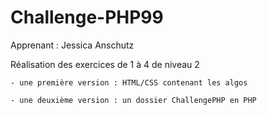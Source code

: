 # Challenge-PHP99

Apprenant : Jessica Anschutz 

Réalisation des exercices de 1 à 4 de niveau 2 

	- une première version : HTML/CSS contenant les algos 
	
	- une deuxième version : un dossier ChallengePHP en PHP 


	



